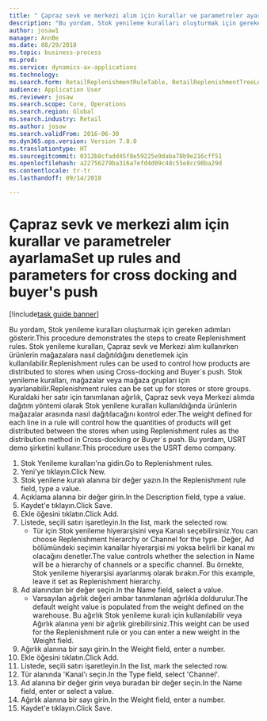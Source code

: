 ```yaml
--- 
title: " Çapraz sevk ve merkezi alım için kurallar ve parametreler ayarlama"
description: "Bu yordam, Stok yenileme kuralları oluşturmak için gereken adımları gösterir."
author: josaw1
manager: AnnBe
ms.date: 08/29/2018
ms.topic: business-process
ms.prod: 
ms.service: dynamics-ax-applications
ms.technology: 
ms.search.form: RetailReplenishmentRuleTable, RetailReplenishmentTreeLookup
audience: Application User
ms.reviewer: josaw
ms.search.scope: Core, Operations
ms.search.region: Global
ms.search.industry: Retail
ms.author: josaw
ms.search.validFrom: 2016-06-30
ms.dyn365.ops.version: Version 7.0.0
ms.translationtype: HT
ms.sourcegitcommit: 0312b8cfadd45f8e59225e9daba78b9e216cff51
ms.openlocfilehash: a22756279ba316a7efd4d09c48c55e8cc98ba29d
ms.contentlocale: tr-tr
ms.lasthandoff: 09/14/2018

---
```

# <a name="set-up-rules-and-parameters-for-cross-docking-and-buyers-push"></a><span data-ttu-id="d2892-103"> Çapraz sevk ve merkezi alım için kurallar ve parametreler ayarlama</span><span class="sxs-lookup"><span data-stu-id="d2892-103">Set up rules and parameters for cross docking and buyer's push</span></span>

[!include[task guide banner](../includes/task-guide-banner.md)]

<span data-ttu-id="d2892-104">Bu yordam, Stok yenileme kuralları oluşturmak için gereken adımları gösterir.</span><span class="sxs-lookup"><span data-stu-id="d2892-104">This procedure demonstrates the steps to create Replenishment rules.</span></span> <span data-ttu-id="d2892-105">Stok yenileme kuralları, Çapraz sevk ve Merkezi alım kullanırken ürünlerin mağazalara nasıl dağıtıldığını denetlemek için kullanılabilir.</span><span class="sxs-lookup"><span data-stu-id="d2892-105">Replenishment rules can be used to control how products are distributed to stores when using Cross-docking and Buyer´s push.</span></span> <span data-ttu-id="d2892-106">Stok yenileme kuralları, mağazalar veya mağaza grupları için ayarlanabilir.</span><span class="sxs-lookup"><span data-stu-id="d2892-106">Replenishment rules can be set up for stores or store groups.</span></span> <span data-ttu-id="d2892-107">Kuraldaki her satır için tanımlanan ağırlık, Çapraz sevk veya Merkezi alımda dağıtım yöntemi olarak Stok yenilene kuralları kullanıldığında ürünlerin mağazalar arasında nasıl dağıtılacağını kontrol eder.</span><span class="sxs-lookup"><span data-stu-id="d2892-107">The weight defined for each line in a rule will control how the quantities of products will get distributed between the stores when using Replenishment rules as the distribution method in Cross-docking or Buyer´s push.</span></span> <span data-ttu-id="d2892-108">Bu yordam, USRT demo şirketini kullanır.</span><span class="sxs-lookup"><span data-stu-id="d2892-108">This procedure uses the USRT demo company.</span></span>

1. <span data-ttu-id="d2892-109">Stok Yenileme kuralları'na gidin.</span><span class="sxs-lookup"><span data-stu-id="d2892-109">Go to Replenishment rules.</span></span>
2. <span data-ttu-id="d2892-110">Yeni'ye tıklayın.</span><span class="sxs-lookup"><span data-stu-id="d2892-110">Click New.</span></span>
3. <span data-ttu-id="d2892-111">Stok yenilene kuralı alanına bir değer yazın.</span><span class="sxs-lookup"><span data-stu-id="d2892-111">In the Replenishment rule field, type a value.</span></span>
4. <span data-ttu-id="d2892-112">Açıklama alanına bir değer girin.</span><span class="sxs-lookup"><span data-stu-id="d2892-112">In the Description field, type a value.</span></span>
5. <span data-ttu-id="d2892-113">Kaydet'e tıklayın.</span><span class="sxs-lookup"><span data-stu-id="d2892-113">Click Save.</span></span>
6. <span data-ttu-id="d2892-114">Ekle öğesini tıklatın.</span><span class="sxs-lookup"><span data-stu-id="d2892-114">Click Add.</span></span>
7. <span data-ttu-id="d2892-115">Listede, seçili satırı işaretleyin.</span><span class="sxs-lookup"><span data-stu-id="d2892-115">In the list, mark the selected row.</span></span>
    * <span data-ttu-id="d2892-116">Tür için Stok yenileme hiyerarşisini veya Kanalı seçebilirsiniz.</span><span class="sxs-lookup"><span data-stu-id="d2892-116">You can choose Replenishment hierarchy or Channel for the type.</span></span> <span data-ttu-id="d2892-117">Değer, Ad bölümündeki seçimin kanallar hiyerarşisi mi yoksa belirli bir kanal mı olacağını denetler.</span><span class="sxs-lookup"><span data-stu-id="d2892-117">The value controls whether the selection in Name will be a hierarchy of channels or a specific channel.</span></span>  <span data-ttu-id="d2892-118">Bu örnekte, Stok yenileme hiyerarşisi ayarlanmış olarak bırakın.</span><span class="sxs-lookup"><span data-stu-id="d2892-118">For this example, leave it set as Replenishment hierarchy.</span></span>  
8. <span data-ttu-id="d2892-119">Ad alanından bir değer seçin.</span><span class="sxs-lookup"><span data-stu-id="d2892-119">In the Name field, select a value.</span></span>
    * <span data-ttu-id="d2892-120">Varsayılan ağırlık değeri ambar tanımlanan ağırlıkla doldurulur.</span><span class="sxs-lookup"><span data-stu-id="d2892-120">The default weight value is populated from the weight defined on the warehouse.</span></span>  <span data-ttu-id="d2892-121">Bu ağırlık Stok yenileme kuralı için kullanılabilir veya Ağırlık alanına yeni bir ağırlık girebilirsiniz.</span><span class="sxs-lookup"><span data-stu-id="d2892-121">This weight can be used for the Replenishment rule or you can enter a new weight in the Weight field.</span></span>  
9. <span data-ttu-id="d2892-122">Ağırlık alanına bir sayı girin.</span><span class="sxs-lookup"><span data-stu-id="d2892-122">In the Weight field, enter a number.</span></span>
10. <span data-ttu-id="d2892-123">Ekle öğesini tıklatın.</span><span class="sxs-lookup"><span data-stu-id="d2892-123">Click Add.</span></span>
11. <span data-ttu-id="d2892-124">Listede, seçili satırı işaretleyin.</span><span class="sxs-lookup"><span data-stu-id="d2892-124">In the list, mark the selected row.</span></span>
12. <span data-ttu-id="d2892-125">Tür alanında 'Kanal'ı seçin.</span><span class="sxs-lookup"><span data-stu-id="d2892-125">In the Type field, select 'Channel'.</span></span>
13. <span data-ttu-id="d2892-126">Ad alanına bir değer girin veya buradan bir değer seçin.</span><span class="sxs-lookup"><span data-stu-id="d2892-126">In the Name field, enter or select a value.</span></span>
14. <span data-ttu-id="d2892-127">Ağırlık alanına bir sayı girin.</span><span class="sxs-lookup"><span data-stu-id="d2892-127">In the Weight field, enter a number.</span></span>
15. <span data-ttu-id="d2892-128">Kaydet'e tıklayın.</span><span class="sxs-lookup"><span data-stu-id="d2892-128">Click Save.</span></span>


